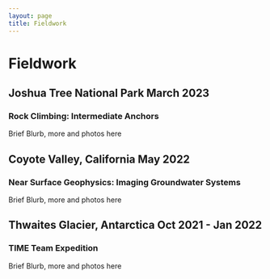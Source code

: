 ```yaml
---
layout: page
title: Fieldwork
---
```



# Fieldwork

## Joshua Tree National Park March 2023 
### Rock Climbing: Intermediate Anchors
Brief Blurb, more and photos here

## Coyote Valley, California May 2022 
### Near Surface Geophysics: Imaging Groundwater Systems
Brief Blurb, more and photos here

## Thwaites Glacier, Antarctica Oct 2021 - Jan 2022 
### TIME Team Expedition
Brief Blurb, more and photos here


